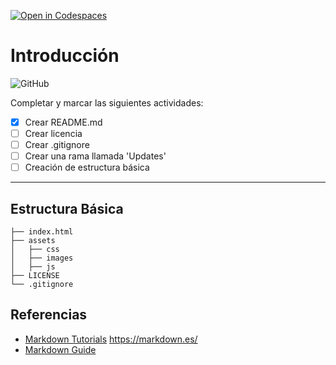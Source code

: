 [![Open in Codespaces](https://classroom.github.com/assets/launch-codespace-f4981d0f882b2a3f0472912d15f9806d57e124e0fc890972558857b51b24a6f9.svg)](https://classroom.github.com/open-in-codespaces?assignment_repo_id=10181746)
# Introducción
![GitHub](https://img.shields.io/badge/github-%23121011.svg?style=for-the-badge&logo=github&logoColor=white)

Completar y marcar las siguientes actividades:

- [x] Crear README.md
- [ ] Crear licencia
- [ ] Crear .gitignore
- [ ] Crear una rama llamada 'Updates' 
- [ ] Creación de estructura básica

------------------------------------------------------

## Estructura Básica
````
├── index.html
├── assets
│   ├── css
│   ├── images
│   ├── js
├── LICENSE 
└── .gitignore
````

## Referencias

- [Markdown Tutorials](https://www.w3schools.io/file/markdown-introduction/)
https://markdown.es/
- [Markdown Guide](https://www.markdownguide.org/)
